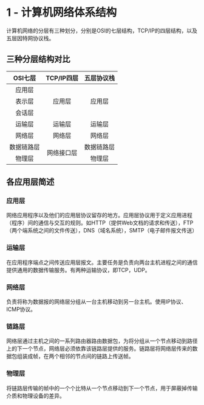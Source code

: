 



# 1 - 计算机网络体系结构

计算机网络的分层有三种划分，分别是OSI的七层结构，TCP/IP的四层结构，以及五层因特网协议栈。

## 三种分层结构对比

<table style="text-align:center">
    <thead>
    	<tr>
        	<th>OSI七层</th>
            <th>TCP/IP四层</th>
            <th>五层协议栈</th>
        </tr>
    </thead>
<tr>
    <td>应用层</td>
    <td rowspan="3">应用层</td>
    <td rowspan="3">应用层</td>
</tr>
<tr>
    <td>表示层</td>
</tr>
<tr>
    <td>会话层</td>
</tr>
<tr>
    <td>运输层</td>
    <td>运输层</td>
    <td>运输层</td>
</tr>
<tr>
    <td>网络层</td>
    <td>网络层</td>
    <td>网络层</td>
</tr>
<tr>
    <td>数据链路层</td>
    <td rowspan="2">网络接口层</td>
    <td>数据链路层</td>
</tr>
<tr>
    <td>物理层</td>
    <td>物理层</td>
</tr>
</table>



## 各应用层简述

### 应用层

网络应用程序以及他们的应用层协议留存的地方。应用层协议用于定义应用进程（程序）间的通信与交互的规则。如HTTP（提供Web文档的请求和传送），FTP（两个端系统之间的文件传送），DNS（域名系统），SMTP（电子邮件报文传送）

### 运输层

在应用程序端点之间传送应用层报文。主要任务是负责向两台主机进程之间的通信提供通用的数据传输服务。有两种运输协议，即TCP，UDP。

### 网络层

负责将称为数据报的网络层分组从一台主机移动到另一台主机。使用IP协议、ICMP协议。

### 链路层

网络层通过主机之间的一系列路由器路由数据包，为将分组从一个节点移动到路径上的下一个节点，网络层必须依靠该链路层提供的服务。链路层将网络层传来的数据包组装成帧，在两个相邻的节点间的链路上传送帧。

### 物理层

将链路层传输的帧中的一个个比特从一个节点移动到下一个节点，用于屏蔽掉传输介质和物理设备的差异。